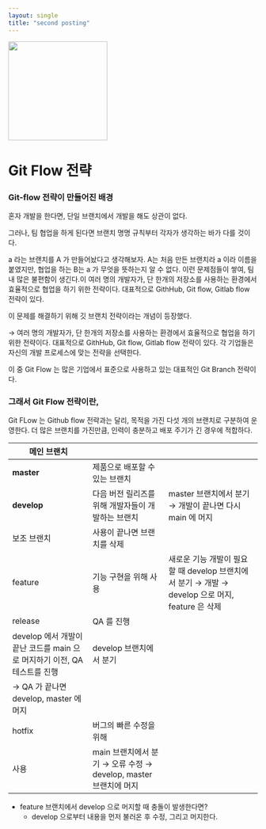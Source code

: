 ```yaml
---
layout: single
title: "second posting"
---
```


<img src = "https://i.imgur.com/IyKyVkw.png" width = 200>

# Git Flow 전략

### Git-flow 전략이 만들어진 배경

혼자 개발을 한다면, 단일 브랜치에서 개발을 해도 상관이 없다.

그러나, 팀 협업을 하게 된다면 브랜치 명명 규칙부터 각자가 생각하는 바가 다를 것이다.

a 라는 브랜치를 A 가 만들어놨다고 생각해보자.
A는 처음 만든 브랜치라 a 이라 이름을 붙였지만, 협업을 하는 B는 a 가 무엇을 뜻하는지 알 수 없다. 이런 문제점들이 쌓여, 팀 내 많은 불편함이 생긴다.이 여러 명의 개발자가, 단 한개의 저장소를 사용하는 환경에서 효율적으로 협업을 하기 위한 전략이다. 대표적으로 GithHub, Git flow, Gitlab flow 전략이 있다.

이 문제를 해결하기 위해 깃 브랜치 전략이라는 개념이 등장했다.

→ 여러 명의 개발자가, 단 한개의 저장소를 사용하는 환경에서 효율적으로 협업을 하기 위한 전략이다. 대표적으로 GithHub, Git flow, Gitlab flow 전략이 있다. 각 기업들은 자신의 개발 프로세스에 맞는 전략을 선택한다.

이 중 Git Flow 는 많은 기업에서 표준으로 사용하고 있는 대표적인 Git Branch 전략이다.

### 그래서 Git Flow 전략이란,

Git FLow 는 Github flow 전략과는 달리, 목적을 가진 다섯 개의 브랜치로 구분하여 운영한다. 더 많은 브랜치를 가진만큼, 인력이 충분하고 배포 주기가 긴 경우에 적합하다.

| 메인 브랜치                                                               |                                                                  |                                                                                                  |
| ------------------------------------------------------------------------- | ---------------------------------------------------------------- | ------------------------------------------------------------------------------------------------ |
| **master**                                                                | 제품으로 배포할 수 있는 브랜치                                   |                                                                                                  |
| **develop**                                                               | 다음 버전 릴리즈를 위해 개발자들이 개발하는 브랜치               | master 브랜치에서 분기 → 개발이 끝나면 다시 main 에 머지                                         |
| 보조 브랜치                                                               | 사용이 끝나면 브랜치를 삭제                                      |                                                                                                  |
| feature                                                                   | 기능 구현을 위해 사용                                            | 새로운 기능 개발이 필요할 때 develop 브랜치에서 분기 → 개발 → develop 으로 머지, feature 은 삭제 |
| release                                                                   | QA 를 진행                                                       |
| develop 에서 개발이 끝난 코드를 main 으로 머지하기 이전, QA 테스트를 진행 | develop 브랜치에서 분기                                          |
| → QA 가 끝나면 develop, master 에 머지                                    |
| hotfix                                                                    | 버그의 빠른 수정을 위해                                          |
| 사용                                                                      | main 브랜치에서 분기 → 오류 수정 → develop, master 브랜치에 머지 |

- feature 브랜치에서 develop 으로 머지할 때 충돌이 발생한다면?
  - develop 으로부터 내용을 먼저 불러온 후 수정, 그리고 머지한다.
